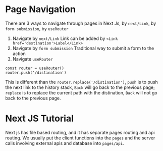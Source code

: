 # Page Navigation
There are 3 ways to navigate through pages in Next Js, by `next/Link`, by `form submission`, by `useRouter`
1. Navigate by `next/Link`
Link can be added by `<Link href='destination'>Label</Link>`
2. Navigate by `form submission`
Traditional way to submit a form to the action
3. Navigate `useRouter`
```
const router = useRouter()
router.push('/distination')
```
This is different than the `router.replace('/distination')`, `push` is to push the next link to the history stack,
`Back` will go back to the previous page; `replace` is to replace the current path with the distination, `Back` will not
go back to the previous page.

# Next JS Tutorial
Next js has file based routing, and it has separate pages routing and api routing. We usually put the client functions
into the `pages` and the server calls involving external apis and database into `pages/api`.

